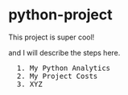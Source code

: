 # python-project

This project is super cool!

and I will describe the steps here.


  <pre>
  1. My Python Analytics    
  2. My Project Costs            
  3. XYZ           
  </pre>
